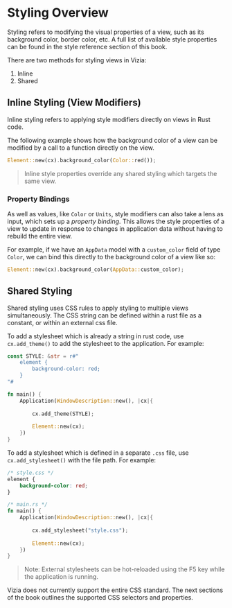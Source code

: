 
# Styling Overview
Styling refers to modifying the visual properties of a view, such as its background color, border color, etc. A full list of available style properties can be found in the style reference section of this book.

There are two methods for styling views in Vizia:

1. Inline
2. Shared

## Inline Styling (View Modifiers)
Inline styling refers to applying style modifiers directly on views in Rust code. 

The following example shows how the background color of a view can be modified by a call to a function directly on the view.
```rust
Element::new(cx).background_color(Color::red());
```

> Inline style properties override any shared styling which targets the same view.

### Property Bindings
As well as values, like `Color` or `Units`, style modifiers can also take a lens as input, which sets up a *property binding*. This allows the style properties of a view to update in response to changes in application data without having to rebuild the entire view. 

For example, if we have an `AppData` model with a `custom_color` field of type `Color`, we can bind this directly to the background color of a view like so:

```rust
Element::new(cx).background_color(AppData::custom_color);
```

## Shared Styling
Shared styling uses CSS rules to apply styling to multiple views simultaneously. The CSS string can be defined within a rust file as a constant, or within an external css file. 

To add a stylesheet which is already a string in rust code, use `cx.add_theme()` to add the stylesheet to the application. For example:

```rust
const STYLE: &str = r#"
    element {
        background-color: red;
    }
"#

fn main() {
    Application(WindowDescription::new(), |cx|{
        
        cx.add_theme(STYLE);
        
        Element::new(cx);
    })
}
```

To add a stylesheet which is defined in a separate `.css` file, use `cx.add_stylesheet()` with the file path. For example:

```css
/* style.css */
element {
    background-color: red;
}
```

```rust
/* main.rs */
fn main() {
    Application(WindowDescription::new(), |cx|{
        
        cx.add_stylesheet("style.css");
        
        Element::new(cx);
    })
}
```

> Note: External stylesheets can be hot-reloaded using the F5 key while the application is running.

Vizia does not currently support the entire CSS standard. The next sections of the book outlines the supported CSS selectors and properties. 
